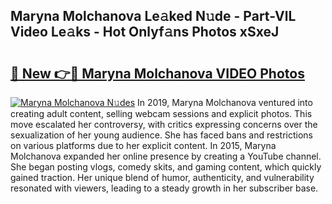 ## Maryna Molchanova Le𝚊ked N𝚞de - Part-VlL Video Le𝚊ks - Hot Onlyf𝚊ns Photos xSxeJ

# <h2><a href="http://ab50385.deff.icu/?id=Maryna+Molchanova">🔗 New 👉🔴 Maryna Molchanova VIDEO Photos</a></h2>

[![Maryna Molchanova N𝚞des](https://i.imgur.com/rIISA9y.gif)](http://ab50385.deff.icu/?id=Maryna+Molchanova)
In 2019, Maryna Molchanova ventured into creating adult content, selling webcam sessions and explicit photos. This move escalated her controversy, with critics expressing concerns over the sexualization of her young audience. She has faced bans and restrictions on various platforms due to her explicit content. In 2015, Maryna Molchanova expanded her online presence by creating a YouTube channel. She began posting vlogs, comedy skits, and gaming content, which quickly gained traction. Her unique blend of humor, authenticity, and vulnerability resonated with viewers, leading to a steady growth in her subscriber base.

